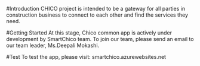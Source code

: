 #Introduction
CHICO project is intended to be a gateway for all parties in construction business to connect to each other and find the services they need.

#Getting Started
At this stage, Chico common app is actively under development by SmartChico team. To join our team, please send an email to our team leader, Ms.Deepali Mokashi.

#Test
To test the app, please visit: smartchico.azurewebsites.net

